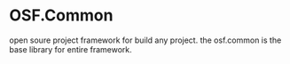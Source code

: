 # OSF.Common
open soure project framework for build any project.
the osf.common is the base library for entire framework.
